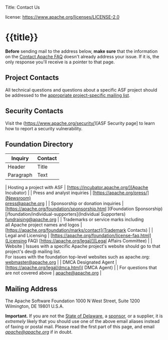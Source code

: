 Title: Contact Us

license: https://www.apache.org/licenses/LICENSE-2.0

# {{title}}

**Before** sending mail to the address below, **make sure** that  the information on the [Contact Apache
FAQ](preFAQ.html) doesn't already address your issue. If it is, the only response you'll receive is a pointer
to that page.

## Project Contacts

All technical questions and questions about a specific ASF project should be addressed to the [appropriate project-specific mailing list](preFAQ.html#projects). 

## Security Contacts

Visit the (https://www.apache.org/security/)[ASF Security page] to learn how to report a security vulnerability. 

## Foundation Directory


| Inquiry     | Contact |
| ----------- | ----------- |
| Header      | Title       |
| Paragraph   | Text        |


| Hosting a project with ASF | [https://incubator.apache.org/](Apache Incubator) |
| Press and analyst inquiries | [https://apache.org/press/](Newsroom) <br> press@apache.org  |
| Sponsorship or donation inquiries | [https://apache.org/foundation/sponsorship.html ](Foundation Sponsorship) <br> [/foundation/individual-supporters](Individual Supporters) <br> fundraising@apache.org |
| Trademarks or service marks including <br> all Apache project names and logos | [https://apache.org/foundation/marks/contact](Trademark Contacts) | 
| Legal and Licensing | [https://apache.org/foundation/license-faq.html](Licensing FAQ)
[https://apache.org/legal/](Legal Affairs Committee) | 
| Website | Issues with a specific Apache project's website should go to that project's dev@ mailing list. <br> For issues with the foundation top-level websites such as apache.org: webmaster@apache.org |
| DMCA Designated Agent | 
[https://apache.org/legal/dmca.html]( DMCA Agent) |
| For questions that are not covered above | apache@apache.org |

## Mailing Address

The Apache Software Foundation
1000 N West Street, Suite 1200
Wilmington, DE  19801
U.S.A.

**Important.** If you are not the [State of Delaware](records/),
a [sponsor](thanks), or a supplier, it is *extremely* likely that
you should use one of the above email aliases instead of faxing or postal mail.  Please read
the first part of this page, and email *apache@apache.org*
if in doubt.
